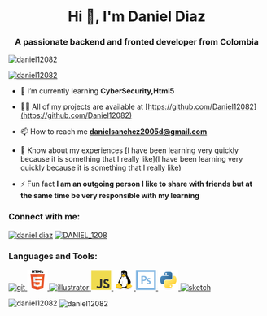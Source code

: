 <h1 align="center">Hi 👋, I'm Daniel Diaz</h1>
<h3 align="center">A passionate backend and fronted developer from Colombia</h3>

<p align="left"> <img src="https://komarev.com/ghpvc/?username=daniel12082&label=Profile%20views&color=0e75b6&style=flat" alt="daniel12082" /> </p>

<p align="left"> <a href="https://github.com/ryo-ma/github-profile-trophy"><img src="https://github-profile-trophy.vercel.app/?username=daniel12082" alt="daniel12082" /></a> </p>

- 🌱 I’m currently learning **CyberSecurity,Html5**

- 👨‍💻 All of my projects are available at [https://github.com/Daniel12082](https://github.com/Daniel12082)

- 📫 How to reach me **danielsanchez2005d@gmail.com**

- 📄 Know about my experiences [I have been learning very quickly because it is something that I really like](I have been learning very quickly because it is something that I really like)

- ⚡ Fun fact **I am an outgoing person I like to share with friends but at the same time be very responsible with my learning**

<h3 align="left">Connect with me:</h3>
<p align="left">
<a href="https://fb.com/daniel diaz" target="blank"><img align="center" src="https://raw.githubusercontent.com/rahuldkjain/github-profile-readme-generator/master/src/images/icons/Social/facebook.svg" alt="daniel diaz" height="30" width="40" /></a>
<a href="https://discord.gg/DANIEL_1208" target="blank"><img align="center" src="https://raw.githubusercontent.com/rahuldkjain/github-profile-readme-generator/master/src/images/icons/Social/discord.svg" alt="DANIEL_1208" height="30" width="40" /></a>
</p>

<h3 align="left">Languages and Tools:</h3>
<p align="left"> <a href="https://git-scm.com/" target="_blank" rel="noreferrer"> <img src="https://www.vectorlogo.zone/logos/git-scm/git-scm-icon.svg" alt="git" width="40" height="40"/> </a> <a href="https://www.w3.org/html/" target="_blank" rel="noreferrer"> <img src="https://raw.githubusercontent.com/devicons/devicon/master/icons/html5/html5-original-wordmark.svg" alt="html5" width="40" height="40"/> </a> <a href="https://www.adobe.com/in/products/illustrator.html" target="_blank" rel="noreferrer"> <img src="https://www.vectorlogo.zone/logos/adobe_illustrator/adobe_illustrator-icon.svg" alt="illustrator" width="40" height="40"/> </a> <a href="https://developer.mozilla.org/en-US/docs/Web/JavaScript" target="_blank" rel="noreferrer"> <img src="https://raw.githubusercontent.com/devicons/devicon/master/icons/javascript/javascript-original.svg" alt="javascript" width="40" height="40"/> </a> <a href="https://www.linux.org/" target="_blank" rel="noreferrer"> <img src="https://raw.githubusercontent.com/devicons/devicon/master/icons/linux/linux-original.svg" alt="linux" width="40" height="40"/> </a> <a href="https://www.photoshop.com/en" target="_blank" rel="noreferrer"> <img src="https://raw.githubusercontent.com/devicons/devicon/master/icons/photoshop/photoshop-line.svg" alt="photoshop" width="40" height="40"/> </a> <a href="https://www.python.org" target="_blank" rel="noreferrer"> <img src="https://raw.githubusercontent.com/devicons/devicon/master/icons/python/python-original.svg" alt="python" width="40" height="40"/> </a> <a href="https://www.sketch.com/" target="_blank" rel="noreferrer"> <img src="https://www.vectorlogo.zone/logos/sketchapp/sketchapp-icon.svg" alt="sketch" width="40" height="40"/> </a> </p>

<p><img align="left" src="https://github-readme-stats.vercel.app/api/top-langs?username=daniel12082&show_icons=true&locale=en&layout=compact" alt="daniel12082" /></p>

<p>&nbsp;<img align="center" src="https://github-readme-stats.vercel.app/api?username=daniel12082&show_icons=true&locale=en" alt="daniel12082" /></p>

